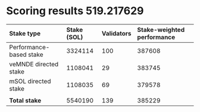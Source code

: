 # Scoring results 519.217629

| Stake type              | Stake (SOL) | Validators | Stake-weighted performance |
|:------------------------|:------------|:-----------|:---------------------------|
| Performance-based stake | 3324114     | 100        | 387608                     |
| veMNDE directed stake   | 1108041     | 29         | 383745                     |
| mSOL directed stake     | 1108035     | 69         | 379578                     |
|                         |             |            |                            |
| **Total stake**         | 5540190     | 139        | 385229                     |
